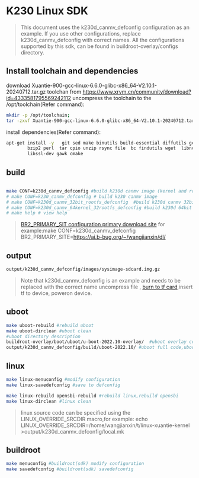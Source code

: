 # K230 Linux SDK

>This document uses the k230d_canmv_defconfig configuration as an example. If you use other configurations, replace k230d_canmv_defconfig with correct names. All the configurations supported by this sdk,  can be found in  buildroot-overlay/configs directory.

## Install toolchain and dependencies

download  Xuantie-900-gcc-linux-6.6.0-glibc-x86_64-V2.10.1-20240712.tar.gz toolchan from  https://www.xrvm.cn/community/download?id=4333581795569242112
uncompress the toolchain to the /opt/toolchain(Refer command):

```bash
mkdir -p /opt/toolchain;
tar -zxvf Xuantie-900-gcc-linux-6.6.0-glibc-x86_64-V2.10.1-20240712.tar.gz -C /opt/toolchain;
```

install dependencies(Refer command):

```bash
apt-get install -y   git sed make binutils build-essential diffutils gcc  g++ bash patch gzip \
        bzip2 perl  tar cpio unzip rsync file  bc findutils wget  libncurses-dev python3  \
        libssl-dev gawk cmake
```

## build

```bash

make CONF=k230d_canmv_defconfig #build k230d canmv image (kernel and rootfs both 64bit);
# make CONF=k230_canmv_defconfig # build k230 canmv image
# make CONF=k230d_canmv_32bit_rootfs_defconfig  #build k230d canmv 32bit rootfs;
# make CONF=k230d_canmv_64kernel_32rootfs_defconfig #build k230d 64bit kernel and 32bit rootfs image
# make help # view help
```

>[BR2_PRIMARY_SIT configuration primary download site]("https://bootlin.com/pub/conferences/2011/elce/using-buildroot-real-project/using-buildroot-real-project.pdf") for example:make CONF=k230d_canmv_defconfig  BR2_PRIMARY_SITE=https://ai.b-bug.org/~/wangjianxin/dl/

## output

```bash
output/k230d_canmv_defconfig/images/sysimage-sdcard.img.gz
```

>Note that k230d_canmv_defconfig is an example and needs to be replaced with the correct name
>uncompress file , [burn to tf card]("https://gitee.com/kendryte/k230_docs/blob/main/zh/01_software/board/K230_SDK_%E4%BD%BF%E7%94%A8%E8%AF%B4%E6%98%8E.md#51-sd%E5%8D%A1%E9%95%9C%E5%83%8F%E7%83%A7%E5%BD%95"),insert  tf to device, poweron device.

## uboot

```bash
make uboot-rebuild #rebuild uboot
make uboot-dirclean #uboot clean
#uboot directory description
buildroot-overlay/boot/uboot/u-boot-2022.10-overlay/  #uboot overlay code
output/k230d_canmv_defconfig/build/uboot-2022.10/ #uboot full code,uboot build dir
```

## linux

```bash
make linux-menuconfig #modify configuration
make linux-savedefconfig #save to defconfig

make linux-rebuild opensbi-rebuild #rebuild linux,rebuild opensbi
make linux-dirclean #linux clean
```

>linux source code can be specified using the LINUX_OVERRIDE_SRCDIR macro,for example:
>echo LINUX_OVERRIDE_SRCDIR=/home/wangjianxin/t/linux-xuantie-kernel >output/k230d_canmv_defconfig/local.mk

## buildroot

```bash
make menuconfig #buildroot(sdk) modify configuration
make savedefconfig #buildroot(sdk) savedefconfig
```
